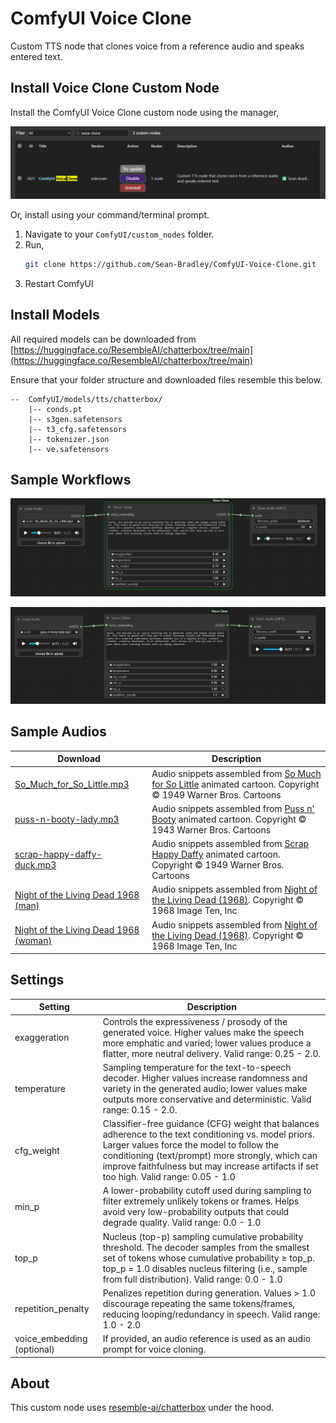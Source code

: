 # ComfyUI Voice Clone

Custom TTS node that clones voice from a reference audio and speaks entered text.

## Install Voice Clone Custom Node

Install the ComfyUI Voice Clone custom node using the manager,

![](./docs/voice-clone-manager.png)

Or, install using your command/terminal prompt.

1. Navigate to your `ComfyUI/custom_nodes` folder.
2. Run,
   ```bash
   git clone https://github.com/Sean-Bradley/ComfyUI-Voice-Clone.git
   ```
3. Restart ComfyUI

## Install Models

All required models can be downloaded from [https://huggingface.co/ResembleAI/chatterbox/tree/main](https://huggingface.co/ResembleAI/chatterbox/tree/main)

Ensure that your folder structure and downloaded files resemble this below.

```text
--  ComfyUI/models/tts/chatterbox/
    |-- conds.pt
    |-- s3gen.safetensors
    |-- t3_cfg.safetensors
    |-- tokenizer.json
    |-- ve.safetensors
```

## Sample Workflows

![So_Much_for_So_Little](./docs/voice-clone-1.jpg)

![Puss_n%27_Booty](./docs/voice-clone-2.png)

## Sample Audios

| Download                                                                               | Description                                                                                                                                                         |
| -------------------------------------------------------------------------------------- | ------------------------------------------------------------------------------------------------------------------------------------------------------------------- |
| [So_Much_for_So_Little.mp3](docs/So_Much_for_So_Little.mp3)                           | Audio snippets assembled from [So Much for So Little](https://en.wikipedia.org/wiki/So_Much_for_So_Little) animated cartoon. Copyright © 1949 Warner Bros. Cartoons |
| [puss-n-booty-lady.mp3](docs/puss-n-booty-lady.mp3)                                   | Audio snippets assembled from [Puss n' Booty](https://en.wikipedia.org/wiki/Puss_n%27_Booty) animated cartoon. Copyright © 1943 Warner Bros. Cartoons               |
| [scrap-happy-daffy-duck.mp3](docs/scrap-happy-daffy-duck.mp3)                         | Audio snippets assembled from [Scrap Happy Daffy](https://en.wikipedia.org/wiki/Scrap_Happy_Daffy) animated cartoon. Copyright © 1949 Warner Bros. Cartoons         |
| [Night of the Living Dead 1968 (man)](docs/Night-of-the-Living-Dead-1968-man.mp3)     | Audio snippets assembled from [Night of the Living Dead (1968)](https://en.wikipedia.org/wiki/Night_of_the_Living_Dead). Copyright © 1968 Image Ten, Inc            |
| [Night of the Living Dead 1968 (woman)](docs/Night-of-the-Living-Dead-1968-woman.mp3) | Audio snippets assembled from [Night of the Living Dead (1968)](https://en.wikipedia.org/wiki/Night_of_the_Living_Dead). Copyright © 1968 Image Ten, Inc            |

## Settings

| Setting                    | Description                                                                                                                                                                                                                                                                                       |
| -------------------------- | ------------------------------------------------------------------------------------------------------------------------------------------------------------------------------------------------------------------------------------------------------------------------------------------------- |
| exaggeration               | Controls the expressiveness / prosody of the generated voice. Higher values make the speech more emphatic and varied; lower values produce a flatter, more neutral delivery. Valid range: 0.25 - 2.0.                                                                                             |
| temperature                | Sampling temperature for the text-to-speech decoder. Higher values increase randomness and variety in the generated audio; lower values make outputs more conservative and deterministic. Valid range: 0.15 - 2.0.                                                                                |
| cfg_weight                 | Classifier-free guidance (CFG) weight that balances adherence to the text conditioning vs. model priors. Larger values force the model to follow the conditioning (text/prompt) more strongly, which can improve faithfulness but may increase artifacts if set too high. Valid range: 0.05 - 1.0 |
| min_p                      | A lower-probability cutoff used during sampling to filter extremely unlikely tokens or frames. Helps avoid very low-probability outputs that could degrade quality. Valid range: 0.0 - 1.0                                                                                                        |
| top_p                      | Nucleus (top-p) sampling cumulative probability threshold. The decoder samples from the smallest set of tokens whose cumulative probability ≥ top_p. top_p = 1.0 disables nucleus filtering (i.e., sample from full distribution). Valid range: 0.0 - 1.0                                         |
| repetition_penalty         | Penalizes repetition during generation. Values > 1.0 discourage repeating the same tokens/frames, reducing looping/redundancy in speech. Valid range: 1.0 - 2.0                                                                                                                                   |
| voice_embedding (optional) | If provided, an audio reference is used as an audio prompt for voice cloning.                                                                                                                                                                                                                     |

## About

This custom node uses [resemble-ai/chatterbox](https://github.com/resemble-ai/chatterbox) under the hood.
